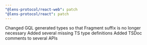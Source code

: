 ```yaml
---
"@lens-protocol/react-web": patch
"@lens-protocol/react": patch
---
```


Changed GQL generated types so that Fragment suffix is no longer necessary
Added several missing TS type definitions
Added TSDoc comments to several APIs

